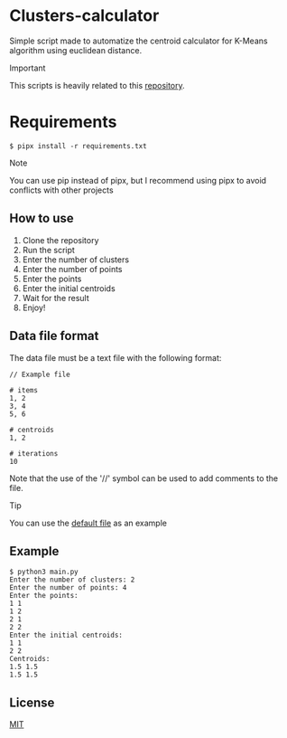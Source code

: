 # Clusters-calculator

Simple script made to automatize the centroid calculator for K-Means algorithm using euclidean distance.

> [!IMPORTANT]
> This scripts is heavily related to this [repository](https://github.com/Aniol0012/IA-Practica2).

# Requirements

```shell
$ pipx install -r requirements.txt
```

> [!NOTE]
> You can use pip instead of pipx, but I recommend using pipx to avoid conflicts with other projects

## How to use

1. Clone the repository
2. Run the script
3. Enter the number of clusters
4. Enter the number of points
5. Enter the points
6. Enter the initial centroids
7. Wait for the result
8. Enjoy!

## Data file format

The data file must be a text file with the following format:

```
// Example file

# items
1, 2
3, 4
5, 6

# centroids
1, 2

# iterations
10
```

Note that the use of the '//' symbol can be used to add comments to the file.

> [!TIP]
> You can use the [default file](data/2018.txt) as an example

## Example

```shell
$ python3 main.py
Enter the number of clusters: 2
Enter the number of points: 4
Enter the points:
1 1
1 2
2 1
2 2
Enter the initial centroids:
1 1
2 2
Centroids:
1.5 1.5
1.5 1.5
```

## License

[MIT](./LICENSE)
